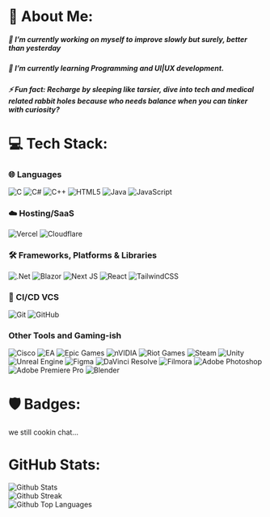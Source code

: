 

# 💫 About Me:

<h5>🔭 I’m currently working on myself to improve slowly but surely, better than yesterday</h5>
<h5>🌱 I’m currently learning Programming and UI|UX development. </h5>
<h5>⚡ Fun fact: Recharge by sleeping like tarsier, dive into tech and medical related rabbit holes because who needs balance when you can tinker with curiosity?</h5>

# 💻 Tech Stack:

### 🌐 Languages

![C](https://img.shields.io/badge/c-%2300599C.svg?style=for-the-badge&logo=c&logoColor=white)
![C#](https://img.shields.io/badge/c%23-%23239120.svg?style=for-the-badge&logo=csharp&logoColor=white)
![C++](https://img.shields.io/badge/c++-%2300599C.svg?style=for-the-badge&logo=c%2B%2B&logoColor=white)
![HTML5](https://img.shields.io/badge/html5-%23E34F26.svg?style=for-the-badge&logo=html5&logoColor=white)
![Java](https://img.shields.io/badge/java-%23ED8B00.svg?style=for-the-badge&logo=openjdk&logoColor=white)
![JavaScript](https://img.shields.io/badge/javascript-%23323330.svg?style=for-the-badge&logo=javascript&logoColor=%23F7DF1E)

### ☁️ Hosting/SaaS

![Vercel](https://img.shields.io/badge/vercel-%23000000.svg?style=for-the-badge&logo=vercel&logoColor=white)
![Cloudflare](https://img.shields.io/badge/Cloudflare-F38020?style=for-the-badge&logo=cloudflare&logoColor=white)


### 🛠️ Frameworks, Platforms & Libraries

![.Net](https://img.shields.io/badge/.NET-5C2D91?style=for-the-badge&logo=.net&logoColor=white)
![Blazor](https://img.shields.io/badge/blazor-%235C2D91.svg?style=for-the-badge&logo=blazor&logoColor=white)
![Next JS](https://img.shields.io/badge/Next-black?style=for-the-badge&logo=next.js&logoColor=white)
![React](https://img.shields.io/badge/react-%2320232a.svg?style=for-the-badge&logo=react&logoColor=%2361DAFB)
![TailwindCSS](https://img.shields.io/badge/tailwindcss-%3338B2AC.svg?style=for-the-badge&logo=tailwind-css&logoColor=white)

### 🚀 CI/CD VCS
![Git](https://img.shields.io/badge/git-%23F05033.svg?style=for-the-badge&logo=git&logoColor=white)
![GitHub](https://img.shields.io/badge/github-%23121011.svg?style=for-the-badge&logo=github&logoColor=white)

### Other Tools and Gaming-ish

![Cisco](https://img.shields.io/badge/cisco-%23049fd9.svg?style=for-the-badge&logo=cisco&logoColor=black)
![EA](https://img.shields.io/badge/ea-%23000000.svg?style=for-the-badge&logo=ea&logoColor=white)
![Epic Games](https://img.shields.io/badge/epicgames-%33313131.svg?style=for-the-badge&logo=epicgames&logoColor=white)
![nVIDIA](https://img.shields.io/badge/nVIDIA-%2376B900.svg?style=for-the-badge&logo=nVIDIA&logoColor=white)
![Riot Games](https://img.shields.io/badge/riotgames-D32936.svg?style=for-the-badge&logo=riotgames&logoColor=white)
![Steam](https://img.shields.io/badge/steam-%23000000.svg?style=for-the-badge&logo=steam&logoColor=white)
![Unity](https://img.shields.io/badge/unity-%23000000.svg?style=for-the-badge&logo=unity&logoColor=white)
![Unreal Engine](https://img.shields.io/badge/unrealengine-%33313131.svg?style=for-the-badge&logo=unrealengine&logoColor=white)
![Figma](https://img.shields.io/badge/Figma-000000?style=for-the-badge&logo=figma&logoColor=F24E1E)
![DaVinci Resolve](https://img.shields.io/badge/DaVinci%20Resolve-000000?style=for-the-badge&logo=davinciresolve&logoColor=46A2F1)
![Filmora](https://img.shields.io/badge/Filmora-000000?style=for-the-badge&logo=filmora&logoColor=00B3E6)
![Adobe Photoshop](https://img.shields.io/badge/Adobe%20Photoshop-000000?style=for-the-badge&logo=adobephotoshop&logoColor=31A8FF)
![Adobe Premiere Pro](https://img.shields.io/badge/Adobe%20Premiere%20Pro-000000?style=for-the-badge&logo=adobepremierepro&logoColor=9999FF)
![Blender](https://img.shields.io/badge/Blender-000000?style=for-the-badge&logo=blender&logoColor=F5792A)


# 🛡️ Badges:
we still cookin chat...

#  GitHub Stats:

![Github Stats](https://github-readme-stats.vercel.app/api?username=Arbl02&theme=tokyonight&show_icons=true&hide_border=false&count_private=true) <br>
![Github Streak](https://github-readme-streak-stats.herokuapp.com/?user=Arbl02&theme=tokyonight&hide_border=false)<br>
![Github Top Languages](https://github-readme-stats.vercel.app/api/top-langs/?username=Arbl02&theme=tokyonight&show_icons=true&hide_border=false&layout=compact)
 <br>






